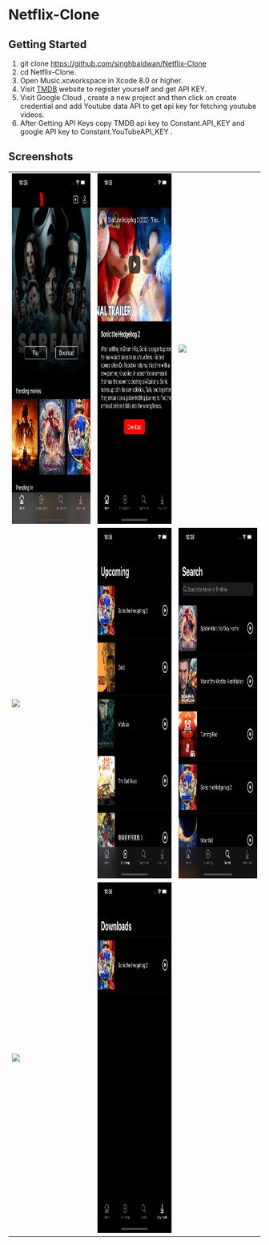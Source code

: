 # Netflix-Clone
## Getting Started ##

1. git clone https://github.com/singhbaidwan/Netflix-Clone <br />
2. cd Netflix-Clone.<br />
3. Open Music.xcworkspace in Xcode 8.0 or higher.<br />
4. Visit [TMDB](https://www.themoviedb.org) website to register yourself and get API KEY.<br />
5. Visit Google Cloud , create a new project and then click on create credential and add Youtube data API to get api key for fetching youtube videos.<br/>
6. After Getting API Keys copy TMDB api key to Constant.API_KEY and google API key to Constant.YouTubeAPI_KEY .<br/>
## Screenshots ##

<table>
<tr>
<td><img src="Images/1.png" height="700"></td>
<td><img src="Images/2.png" height="700"> </td>
<td><img src="Images/3.png" height="700"></td>
</tr>
<tr>
<td><img src="Images/4.png" height="700"></td>
<td><img src="Images/5.png" height="700"> </td>
<td><img src="Images/6.png" height="700"></td>
</tr>
<tr>
<td><img src="Images/7.png" height="700"></td>
<td><img src="Images/8.png" height="700"> </td>
</tr>

</table>

